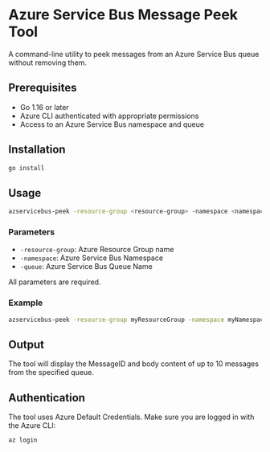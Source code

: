 # Azure Service Bus Message Peek Tool

A command-line utility to peek messages from an Azure Service Bus queue without removing them.

## Prerequisites

- Go 1.16 or later
- Azure CLI authenticated with appropriate permissions
- Access to an Azure Service Bus namespace and queue

## Installation

```bash
go install
```

## Usage

```bash
azservicebus-peek -resource-group <resource-group> -namespace <namespace> -queue <queue-name>
```

### Parameters

- `-resource-group`: Azure Resource Group name
- `-namespace`: Azure Service Bus Namespace
- `-queue`: Azure Service Bus Queue Name

All parameters are required.

### Example

```bash
azservicebus-peek -resource-group myResourceGroup -namespace myNamespace -queue myQueue
```

## Output

The tool will display the MessageID and body content of up to 10 messages from the specified queue.

## Authentication

The tool uses Azure Default Credentials. Make sure you are logged in with the Azure CLI:

```bash
az login
```
